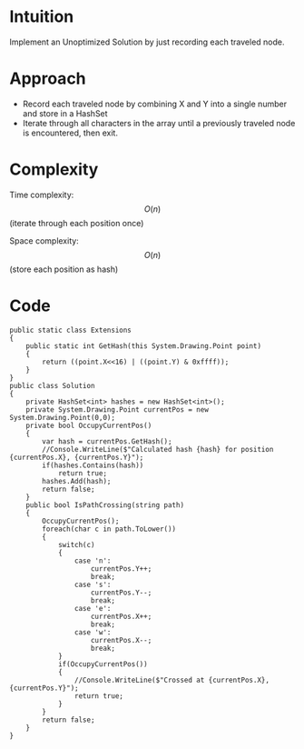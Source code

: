 # Intuition
Implement an Unoptimized Solution by just recording each traveled node.

# Approach
- Record each traveled node by combining X and Y into a single number and store in a HashSet
- Iterate through all characters in the array until a previously traveled node is encountered, then exit.

# Complexity
Time complexity:
$$O(n)$$ (iterate through each position once)

Space complexity:
$$O(n)$$ (store each position as hash)

# Code

```
public static class Extensions 
{
    public static int GetHash(this System.Drawing.Point point)
    {
        return ((point.X<<16) | ((point.Y) & 0xffff));
    }
}
public class Solution
{
    private HashSet<int> hashes = new HashSet<int>();
    private System.Drawing.Point currentPos = new System.Drawing.Point(0,0);
    private bool OccupyCurrentPos()
    {
        var hash = currentPos.GetHash();
        //Console.WriteLine($"Calculated hash {hash} for position {currentPos.X}, {currentPos.Y}");
        if(hashes.Contains(hash))
            return true;
        hashes.Add(hash);
        return false;
    }
    public bool IsPathCrossing(string path)
    {
        OccupyCurrentPos();
        foreach(char c in path.ToLower())
        {
            switch(c)
            {
                case 'n':
                    currentPos.Y++;
                    break;
                case 's':
                    currentPos.Y--;
                    break;
                case 'e':
                    currentPos.X++;
                    break;
                case 'w':
                    currentPos.X--;
                    break;
            }
            if(OccupyCurrentPos())
            {
                //Console.WriteLine($"Crossed at {currentPos.X},{currentPos.Y}");
                return true;
            }
        }
        return false;
    }
}
```